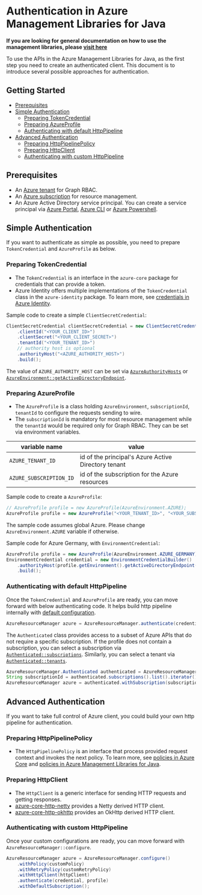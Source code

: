# Authentication in Azure Management Libraries for Java

**If you are looking for general documentation on how to use the management libraries, please [visit here](https://aka.ms/azsdk/java/mgmt)**

To use the APIs in the Azure Management Libraries for Java, as the first step you need to create an authenticated client. This document is to introduce several possible approaches for authentication.

## Getting Started

* [Prerequisites](#prerequisites)
* [Simple Authentication](#simple-authentication)
  * [Preparing TokenCredential](#preparing-tokencredential)
  * [Preparing AzureProfile](#preparing-azureprofile)
  * [Authenticating with default HttpPipeline](#authenticating-with-default-httppipeline)
* [Advanced Authentication](#advanced-authentication)
  * [Preparing HttpPipelinePolicy](#preparing-httppipelinepolicy)
  * [Preparing HttpClient](#preparing-httpclient)
  * [Authenticating with custom HttpPipeline](#authenticating-with-custom-httppipeline)

## Prerequisites

* An [Azure tenant](https://docs.microsoft.com/azure/active-directory/develop/quickstart-create-new-tenant) for Graph RBAC.
* An [Azure subscription](https://azure.microsoft.com/free/) for resource management.
* An Azure Active Directory service principal. You can create a service principal via [Azure Portal](https://docs.microsoft.com/azure/active-directory/develop/howto-create-service-principal-portal), [Azure CLI](https://docs.microsoft.com/cli/azure/create-an-azure-service-principal-azure-cli) or [Azure Powershell](https://docs.microsoft.com/azure/active-directory/develop/howto-authenticate-service-principal-powershell).

## Simple Authentication

If you want to authenticate as simple as possible, you need to prepare `TokenCredential` and `AzureProfile` as below.

### Preparing TokenCredential
  * The `TokenCredential` is an interface in the `azure-core` package for credentials that can provide a token. 
  * Azure Identity offers multiple implementations of the `TokenCredential` class in the `azure-identity` package. To learn more, see [credentials in Azure Identity](https://github.com/Azure/azure-sdk-for-java/tree/master/sdk/identity/azure-identity#credentials).

Sample code to create a simple `ClientSecretCredential`:

<!-- embedme ../azure-resourcemanager/src/samples/java/com/azure/resourcemanager/AuthSamples.java#L52-L58 -->
```java
ClientSecretCredential clientSecretCredential = new ClientSecretCredentialBuilder()
    .clientId("<YOUR_CLIENT_ID>")
    .clientSecret("<YOUR_CLIENT_SECRET>")
    .tenantId("<YOUR_TENANT_ID>")
    // authority host is optional
    .authorityHost("<AZURE_AUTHORITY_HOST>")
    .build();
```

The value of `AZURE_AUTHORITY_HOST` can be set via [`AzureAuthorityHosts`](https://github.com/Azure/azure-sdk-for-java/blob/master/sdk/identity/azure-identity/src/main/java/com/azure/identity/AzureAuthorityHosts.java) or [`AzureEnvironment::getActiveDirectoryEndpoint`](https://github.com/Azure/azure-sdk-for-java/blob/master/sdk/core/azure-core-management/src/main/java/com/azure/core/management/AzureEnvironment.java#L192).

### Preparing AzureProfile
  * The `AzureProfile` is a class holding `AzureEnvironment`, `subscriptionId`, `tenantId` to configure the requests sending to wire. 
  * The `subscriptionId` is mandatory for most resource management while the `tenantId` would be required only for Graph RBAC. They can be set via environment variables.
  
|variable name|value
|-|-
|`AZURE_TENANT_ID`|id of the principal's Azure Active Directory tenant
|`AZURE_SUBSCRIPTION_ID`|id of the subscription for the Azure resources

Sample code to create a `AzureProfile`:

<!-- embedme ../azure-resourcemanager/src/samples/java/com/azure/resourcemanager/AuthSamples.java#L62-L63 -->
```java
// AzureProfile profile = new AzureProfile(AzureEnvironment.AZURE);
AzureProfile profile = new AzureProfile("<YOUR_TENANT_ID>", "<YOUR_SUBSCRIPTION_ID>", AzureEnvironment.AZURE);
```

The sample code assumes global Azure. Please change `AzureEnvironment.AZURE` variable if otherwise.

Sample code for Azure Germany, with `EnvironmentCredential`:

<!-- embedme ../azure-resourcemanager/src/samples/java/com/azure/resourcemanager/AuthSamples.java#L67-L70 -->
```java
AzureProfile profile = new AzureProfile(AzureEnvironment.AZURE_GERMANY);
EnvironmentCredential credential = new EnvironmentCredentialBuilder()
    .authorityHost(profile.getEnvironment().getActiveDirectoryEndpoint())
    .build();
```

### Authenticating with default HttpPipeline

Once the `TokenCredential` and `AzureProfile` are ready, you can move forward with below authenticating code. It helps build http pipeline internally with [default configuration](https://github.com/Azure/azure-sdk-for-java/blob/master/sdk/resourcemanager/azure-resourcemanager-resources/src/main/java/com/azure/resourcemanager/resources/fluentcore/utils/HttpPipelineProvider.java#L43).

<!-- embedme ../azure-resourcemanager/src/samples/java/com/azure/resourcemanager/AuthSamples.java#L74-L74 -->
```java
AzureResourceManager azure = AzureResourceManager.authenticate(credential, profile).withDefaultSubscription();
```

The `Authenticated` class provides access to a subset of Azure APIs that do not require a specific subscription. If the profile does not contain a subscription, you can select a subscription via [`Authenticated::subscriptions`](https://github.com/Azure/azure-sdk-for-java/blob/master/sdk/resourcemanager/azure-resourcemanager/src/main/java/com/azure/resourcemanager/AzureResourceManager.java#L200). Similarly, you can select a tenant via [`Authenticated::tenants`](https://github.com/Azure/azure-sdk-for-java/blob/master/sdk/resourcemanager/azure-resourcemanager/src/main/java/com/azure/resourcemanager/AzureResourceManager.java#L207).

<!-- embedme ../azure-resourcemanager/src/samples/java/com/azure/resourcemanager/AuthSamples.java#L78-L80 -->
```java
AzureResourceManager.Authenticated authenticated = AzureResourceManager.authenticate(credential, profile);
String subscriptionId = authenticated.subscriptions().list().iterator().next().subscriptionId();
AzureResourceManager azure = authenticated.withSubscription(subscriptionId);
```

## Advanced Authentication

If you want to take full control of Azure client, you could build your own http pipeline for authentication.

### Preparing HttpPipelinePolicy
  * The `HttpPipelinePolicy` is an interface that process provided request context and invokes the next policy. To learn more, see [policies in Azure Core](https://github.com/Azure/azure-sdk-for-java/tree/master/sdk/core/azure-core/src/main/java/com/azure/core/http/policy) and [policies in Azure Management Libraries for Java](https://github.com/Azure/azure-sdk-for-java/tree/master/sdk/resourcemanager/azure-resourcemanager-resources/src/main/java/com/azure/resourcemanager/resources/fluentcore/policy).

### Preparing HttpClient
  * The `HttpClient` is a generic interface for sending HTTP requests and getting responses. 
  * [azure-core-http-netty](https://github.com/Azure/azure-sdk-for-java/tree/master/sdk/core/azure-core-http-netty) provides a Netty derived HTTP client.
  * [azure-core-http-okhttp](https://github.com/Azure/azure-sdk-for-java/tree/master/sdk/core/azure-core-http-okhttp) provides an OkHttp derived HTTP client.

### Authenticating with custom HttpPipeline

Once your custom configurations are ready, you can move forward with `AzureResourceManager::configure`.

<!-- embedme ../azure-resourcemanager/src/samples/java/com/azure/resourcemanager/AuthSamples.java#L88-L93 -->
```java
AzureResourceManager azure = AzureResourceManager.configure()
    .withPolicy(customPolicy)
    .withRetryPolicy(customRetryPolicy)
    .withHttpClient(httpClient)
    .authenticate(credential, profile)
    .withDefaultSubscription();
```
